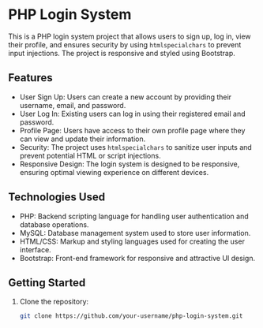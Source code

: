 # PHP Login System

This is a PHP login system project that allows users to sign up, log in, view their profile, and ensures security by using `htmlspecialchars` to prevent input injections. The project is responsive and styled using Bootstrap.

## Features

- User Sign Up: Users can create a new account by providing their username, email, and password.
- User Log In: Existing users can log in using their registered email and password.
- Profile Page: Users have access to their own profile page where they can view and update their information.
- Security: The project uses `htmlspecialchars` to sanitize user inputs and prevent potential HTML or script injections.
- Responsive Design: The login system is designed to be responsive, ensuring optimal viewing experience on different devices.

## Technologies Used

- PHP: Backend scripting language for handling user authentication and database operations.
- MySQL: Database management system used to store user information.
- HTML/CSS: Markup and styling languages used for creating the user interface.
- Bootstrap: Front-end framework for responsive and attractive UI design.

## Getting Started

1. Clone the repository:

   ```bash
   git clone https://github.com/your-username/php-login-system.git

